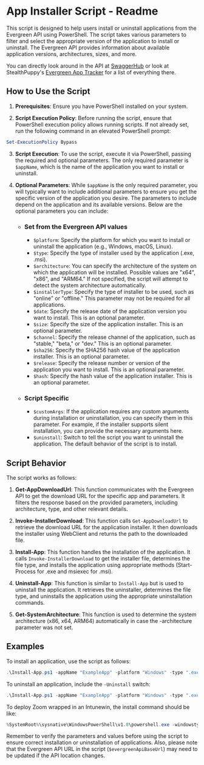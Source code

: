 # App Installer Script - Readme

This script is designed to help users install or uninstall applications from the Evergreen API using PowerShell. The script takes various parameters to filter and select the appropriate version of the application to install or uninstall. The Evergreen API provides information about available application versions, architectures, sizes, and more.

You can directly look around in the API at [SwaggerHub](https://app.swaggerhub.com/apis/stealthpuppy/evergreen-api/1.0.0#/app/) or look at StealthPuppy's [Evergreen App Tracker](https://stealthpuppy.com/apptracker/) for a list of everything there.

## How to Use the Script

1. **Prerequisites**: Ensure you have PowerShell installed on your system.

2. **Script Execution Policy**: Before running the script, ensure that PowerShell execution policy allows running scripts. If not already set, run the following command in an elevated PowerShell prompt:

```powershell
Set-ExecutionPolicy Bypass
```

3. **Script Execution**: To use the script, execute it via PowerShell, passing the required and optional parameters. The only required parameter is `$appName`, which is the name of the application you want to install or uninstall.

4. **Optional Parameters**: While `$appName` is the only required parameter, you will typically want to include additional parameters to ensure you get the specific version of the application you desire. The parameters to include depend on the application and its available versions. Below are the optional parameters you can include:
    - ### Set from the Evergreen API values
        - `$platform`: Specify the platform for which you want to install or uninstall the application (e.g., Windows, macOS, Linux).
        - `$type`: Specify the type of installer used by the application (.exe, .msi).
        - `$architecture`: You can specify the architecture of the system on which the application will be installed. Possible values are "x64", "x86", and "ARM64." If not specified, the script will attempt to detect the system architecture automatically.
        - `$installerType`: Specify the type of installer to be used, such as "online" or "offline." This parameter may not be required for all applications.
        - `$date`: Specify the release date of the application version you want to install. This is an optional parameter.
        - `$size`: Specify the size of the application installer. This is an optional parameter.
        - `$channel`: Specify the release channel of the application, such as "stable," "beta," or "dev." This is an optional parameter.
        - `$sha256`: Specify the SHA256 hash value of the application installer. This is an optional parameter.
        - `$release`: Specify the release number or version of the application you want to install. This is an optional parameter.
        - `$hash`: Specify the hash value of the application installer. This is an optional parameter.
    - ### Script Specific
        - `$customArgs`: If the application requires any custom arguments during installation or uninstallation, you can specify them in this parameter. For example, if the installer supports silent installation, you can provide the necessary arguments here.
        - `$uninstall`: Switch to tell the script you want to uninstall the application. The default behavior of the script is to install.

## Script Behavior

The script works as follows:

1. **Get-AppDownloadUrl**: This function communicates with the Evergreen API to get the download URL for the specific app and parameters. It filters the response based on the provided parameters, including architecture, type, and other relevant details.

2. **Invoke-InstallerDownload**: This function calls `Get-AppDownloadUrl` to retrieve the download URL for the application installer. It then downloads the installer using WebClient and returns the path to the downloaded file.

3. **Install-App**: This function handles the installation of the application. It calls `Invoke-InstallerDownload` to get the installer file, determines the file type, and installs the application using appropriate methods (Start-Process for .exe and msiexec for .msi).

4. **Uninstall-App**: This function is similar to `Install-App` but is used to uninstall the application. It retrieves the uninstaller, determines the file type, and uninstalls the application using the appropriate uninstallation commands.

5. **Get-SystemArchitecture**: This function is used to determine the system architecture (x86, x64, ARM64) automatically in case the -architecture parameter was not set.

## Examples

To install an application, use the script as follows:

```powershell
.\Install-App.ps1 -appName "ExampleApp" -platform "Windows" -type ".exe" -channel "stable"
```

To uninstall an application, include the `-Uninstall` switch:

```powershell
.\Install-App.ps1 -appName "ExampleApp" -platform "Windows" -type ".exe" -channel "stable" -Uninstall
```

To deploy Zoom wrapped in an Intunewin, the install command should be like:

```powershell
%SystemRoot%\sysnative\WindowsPowerShell\v1.0\powershell.exe -windowstyle hidden -executionpolicy bypass -file .\install.ps1 -appName "Zoom" -platform "meetings" -type "msi" -customArgs '/norestart ZoomAutoUpdate=1 zNoDesktopShortCut=True zConfig="AU2_EnableAutoUpdate=Enabled"'
```

Remember to verify the parameters and values before using the script to ensure correct installation or uninstallation of applications. Also, please note that the Evergreen API URL in the script (`$evergreenApiBaseUrl`) may need to be updated if the API location changes.